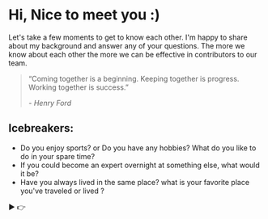 # Hi, Nice to meet you :)
Let's take a few moments to get to know each other. I'm happy to share about my background and answer any of your questions. The more we know about each other the more we can be effective in contributors to our team.  

> “Coming together is a beginning. Keeping together is progress. Working together is success.”
> 
> -<cite> Henry Ford </cite>

## Icebreakers:
- Do you enjoy sports? or Do you have any hobbies? What do you like to do in your spare time?
- If you could become an expert overnight at something else, what would it be?
- Have you always lived in the same place? what is your favorite place you've traveled or lived ? 

▶
👉
